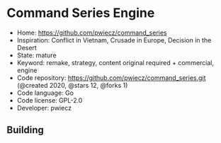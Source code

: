 # Command Series Engine

- Home: https://github.com/pwiecz/command_series
- Inspiration: Conflict in Vietnam, Crusade in Europe, Decision in the Desert
- State: mature
- Keyword: remake, strategy, content original required + commercial, engine
- Code repository: https://github.com/pwiecz/command_series.git (@created 2020, @stars 12, @forks 1)
- Code language: Go
- Code license: GPL-2.0
- Developer: pwiecz

## Building
